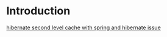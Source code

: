 # Introduction #

[hibernate second level cache with spring and hibernate issue](http://stackoverflow.com/questions/474159/hibernate-second-level-cache-with-spring)